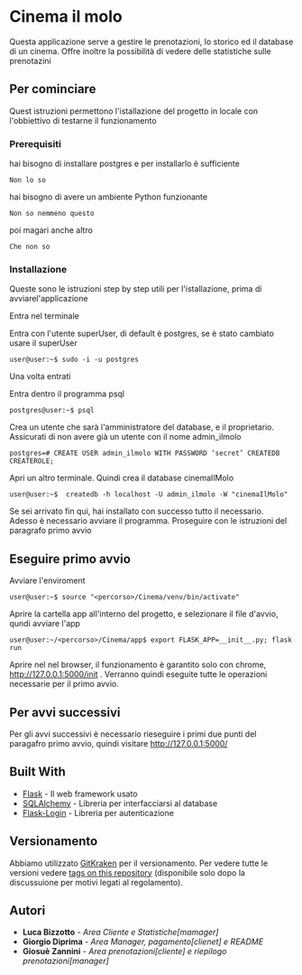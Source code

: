 # Cinema il molo

Questa applicazione serve a gestire le prenotazioni, lo storico ed il database di un cinema. Offre inoltre la possibilità di vedere delle statistiche sulle prenotazini

## Per cominciare
Quest istruzioni permettono l'istallazione del progetto in locale con l'obbiettivo di testarne il funzionamento

### Prerequisiti
hai bisogno di installare postgres e  per installarlo è sufficiente

```
Non lo so
```
hai bisogno di avere un ambiente Python funzionante

```
Non so nemmeno questo
```

poi magari anche altro

```
Che non so
```

### Installazione
Queste sono le istruzioni step by step utili per l'istallazione, prima di avviarel'applicazione

Entra nel  terminale

Entra con l'utente superUser, di default è postgres, se è stato cambiato usare il superUser

```console
user@user:~$ sudo -i -u postgres
```
Una volta entrati

Entra dentro il programma psql

```console
postgres@user:~$ psql
```

Crea un utente che sarà l'amministratore del database, e il proprietario. Assicurati di non avere già un utente con il nome admin_ilmolo

```console
postgres=# CREATE USER admin_ilmolo WITH PASSWORD ‘secret’ CREATEDB CREATEROLE; 
```
Apri un altro terminale. Quindi crea il database cinemaIlMolo

```console
user@user:~$  createdb -h localhost -U admin_ilmolo -W "cinemaIlMolo" 
```

Se sei arrivato fin qui, hai installato con successo tutto il necessario. Adesso è necessario avviare il programma. Proseguire con le istruzioni del paragrafo primo avvio

## Eseguire primo avvio
 
Avviare l'enviroment
```console
user@user:~$ source "<percorso>/Cinema/venv/bin/activate" 
```
Aprire la cartella app all'interno del progetto, e selezionare il file d'avvio, qundi avviare l'app
```console
user@user:~/<percorso>/Cinema/app$ export FLASK_APP=__init__.py; flask run 
```
Aprire nel nel browser,  il funzionamento è garantito solo con chrome,  http://127.0.0.1:5000/init .
Verranno quindi eseguite tutte le operazioni necessarie per il primo avvio. 
## Per avvi successivi

Per gli avvi successivi è necessario rieseguire i primi due punti del paragafro primo avvio, quindi visitare  http://127.0.0.1:5000/



## Built With

* [Flask](https://flask.palletsprojects.com/en/1.1.x/) - Il web framework usato
* [SQLAlchemy](https://www.sqlalchemy.org/) - Libreria per interfacciarsi al database
* [Flask-Login](https://flask-login.readthedocs.io/en/latest/) - Libreria per autenticazione


## Versionamento

Abbiamo utilizzato [GitKraken](www.gitkraken.com) per il versionamento. Per vedere tutte le versioni vedere  [tags on this repository](https://github.com/your/project/tags) (disponibile solo dopo la discussuione per motivi legati al regolamento). 

## Autori


* **Luca Bizzotto** - *Area Cliente e Statistiche[mamager]* 
* **Giorgio Diprima** - *Area Manager, pagamento[clienet] e README* 
* **Giosuè Zannini** - *Area prenotazioni[cliente] e riepilogo prenotazioni[manager]* 
